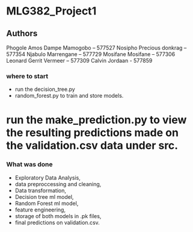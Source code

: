 # MLG382_Project1
## Authors
Phogole Amos Dampe Mamogobo – 577527
Nosipho Precious donkrag – 577354
Njabulo Marrengane – 577729
Mosifane Mosifane – 577306
Leonard Gerrit Vermeer – 577309
Calvin Jordaan - 577859

### where to start
-  run the decision_tree.py
-  random_forest.py
   to train and store models.
# run the make_prediction.py to view the resulting predictions made on the validation.csv data under src.

### What was done
- Exploratory Data Analysis,
- data preproccessing and cleaning,
- Data transformation,
- Decision tree ml model,
- Random Forest ml model,
- feature engineering,
- storage of both models in .pk files,
- final predictions on validation.csv. 

